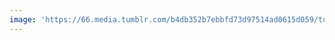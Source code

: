 ```yaml
---
image: 'https://66.media.tumblr.com/b4db352b7ebbfd73d97514ad0615d059/tumblr_nw9bghzT2L1tbdx3so1_1280.jpg'
---
```

